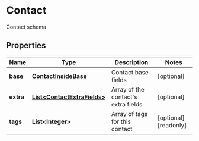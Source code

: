 

# Contact

Contact schema
## Properties

Name | Type | Description | Notes
------------ | ------------- | ------------- | -------------
**base** | [**ContactInsideBase**](ContactInsideBase.md) | Contact base fields |  [optional]
**extra** | [**List&lt;ContactExtraFields&gt;**](ContactExtraFields.md) | Array of the contact&#39;s extra fields |  [optional]
**tags** | **List&lt;Integer&gt;** | Array of tags for this contact |  [optional] [readonly]



